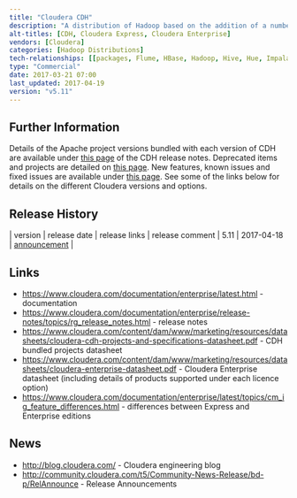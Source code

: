 ```yaml
---
title: "Cloudera CDH"
description: "A distribution of Hadoop based on the addition of a number of closed source products, including Cloudera Manager (for installing and managing clusters) and Cloudera Navigator (for managing metadata and the encryption of data).  Bundled projects tend to lag the open source versions and pull forward more patches than other distributions.  Also comes with a number of add-ons, including ODBC and JDBC drivers for Hive and Impala, and a number of Apache projects that aren't (yet) part of the core distribution.  Available via RPMs, or can be installed using Cloudera Manager (for local installs) or Cloudera Director (for installation on cloud platforms) as Cloudera Enterprise (under an annual per node or elastic cloud licence model with commercial support) or Cloudera Express (a free version without some enterprise features), with Cloudera Enterprise coming in a range of licence options (listed on the Cloudera website under products) which each including support for different Apache products.  First released in March 2009."
alt-titles: [CDH, Cloudera Express, Cloudera Enterprise]
vendors: [Cloudera]
categories: [Hadoop Distributions]
tech-relationships: [[packages, Flume, HBase, Hadoop, Hive, Hue, Impala, Oozie, Sentry, Cloudera Search, Spark, Sqoop, ZooKeeper, Avro, Crunch, DataFu, Kite, Llama, Mahout, Parquet, Pig, Whirr], [add ons, Accumulo, Kafka, Kudu, RecordService, Cloudera Navigator], [manageable via, Cloudera Manager, Cloudera Director]]
type: "Commercial"
date: 2017-03-21 07:00
last_updated: 2017-04-19
version: "v5.11"
---
```

## Further Information

Details of the Apache project versions bundled with each version of CDH are available under [this page](https://www.cloudera.com/documentation/enterprise/release-notes/topics/cdh_vd_cdh_package_tarball.html) of the CDH release notes.  Deprecated items and projects are detailed on [this page](https://www.cloudera.com/documentation/enterprise/release-notes/topics/rg_deprecated.html).  New features, known issues and fixed issues are available under [this page](https://www.cloudera.com/documentation/enterprise/release-notes/topics/rg_release_notes_cdh.html).  See some of the links below for details on the different Cloudera versions and options.

## Release History

| version | release date | release links | release comment
| 5.11 | 2017-04-18 | [announcement](http://community.cloudera.com/t5/Community-News-Release/Announce-Cloudera-Enterprise-5-11-is-Now-Available/m-p/53808#M170) |

## Links

* <https://www.cloudera.com/documentation/enterprise/latest.html> - documentation
* <https://www.cloudera.com/documentation/enterprise/release-notes/topics/rg_release_notes.html> - release notes
* <https://www.cloudera.com/content/dam/www/marketing/resources/datasheets/cloudera-cdh-projects-and-specifications-datasheet.pdf> - CDH bundled projects datasheet
* <https://www.cloudera.com/content/dam/www/marketing/resources/datasheets/cloudera-enterprise-datasheet.pdf> - Cloudera Enterprise datasheet (including details of products supported under each licence option)
* <https://www.cloudera.com/documentation/enterprise/latest/topics/cm_ig_feature_differences.html> - differences between Express and Enterprise editions

## News

* <http://blog.cloudera.com/> - Cloudera engineering blog
* <http://community.cloudera.com/t5/Community-News-Release/bd-p/RelAnnounce> - Release Announcements